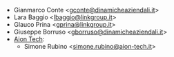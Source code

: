 - Gianmarco Conte \<<gconte@dinamicheaziendali.it>\>
- Lara Baggio \<<lbaggio@linkgroup.it>\>
- Glauco Prina \<<gprina@linkgroup.it>\>
- Giuseppe Borruso \<<gborruso@dinamicheaziendali.it>\>
- [Aion Tech](https://aiontech.company/):
  - Simone Rubino \<<simone.rubino@aion-tech.it>\>
